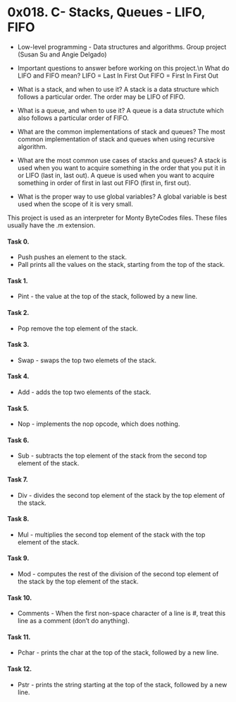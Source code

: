 # 0x018. C- Stacks, Queues - LIFO, FIFO
- Low-level programming - Data structures and algorithms.
Group project (Susan Su and Angie Delgado)

- Important questions to answer before working on this project.\n
What do LIFO and FIFO mean?
LIFO = Last In First Out
FIFO = First In First Out
- What is a stack, and when to use it?
A stack is a data structure which follows a particular order. The order may be
LIFO of FIFO.
- What is a queue, and when to use it?
A queue is a data structute which also follows a particular order of FIFO.
- What are the common implementations of stack and queues?
The most common implementation of stack and queues when using recursive
algorithm.
- What are the most common use cases of stacks and queues?
A stack is used when you want to acquire something in the order that you put it
in or LIFO (last in, last out).
A queue is used when you want to acquire something in order of first in
last out FIFO (first in, first out).
- What is the proper way to use global variables?
A global variable is best used when the scope of it is very small.

This project is used as an interpreter for Monty ByteCodes files.
These files usually have the .m extension.

#### Task 0.
- Push pushes an element to the stack.
- Pall prints all the values on the stack, starting from the top of the stack.
#### Task 1.
- Pint - the value at the top of the stack, followed by a new line.
#### Task 2.
- Pop remove the top element of the stack.
#### Task 3.
- Swap - swaps the top two elemets of the stack.
#### Task 4.
- Add - adds the top two elements of the stack.
#### Task 5.
- Nop - implements the nop opcode, which does nothing.
#### Task 6.
- Sub - subtracts the top element of the stack from the second top element of
the stack.
#### Task 7.
- Div - divides the second top element of the stack by the top element of the
stack.
#### Task 8.
- Mul - multiplies the second top element of the stack with the top element of
the stack.
#### Task 9.
- Mod - computes the rest of the division of the second top element of the stack
by the top element of the stack.
#### Task 10.
- Comments - When the first non-space character of a line is #, treat this line
as a comment (don’t do anything).
#### Task 11.
- Pchar - prints the char at the top of the stack, followed by a new line.
#### Task 12.
- Pstr - prints the string starting at the top of the stack, followed by a new
line.
